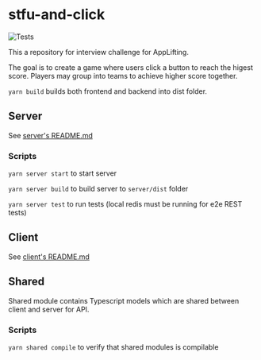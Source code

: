 # stfu-and-click

![Tests](https://github.com/MartinNuc/stfu-and-click/workflows/Tests/badge.svg)

This a repository for interview challenge for AppLifting.

The goal is to create a game where users click a button to reach the higest score. Players may group into teams to achieve higher score together.

`yarn build` builds both frontend and backend into dist folder.

## Server

See [server's README.md](./server/README.md)

### Scripts

`yarn server start` to start server

`yarn server build` to build server to `server/dist` folder

`yarn server test` to run tests (local redis must be running for e2e REST tests)

## Client

See [client's README.md](./client/README.md)

## Shared

Shared module contains Typescript models which are shared between client and server for API.

### Scripts

`yarn shared compile` to verify that shared modules is compilable
